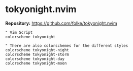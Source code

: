 # tokyonight.nvim

**Repository:** https://github.com/folke/tokyonight.nvim

```
" Vim Script
colorscheme tokyonight

" There are also colorschemes for the different styles
colorscheme tokyonight-night
colorscheme tokyonight-storm
colorscheme tokyonight-day
colorscheme tokyonight-moon
```
